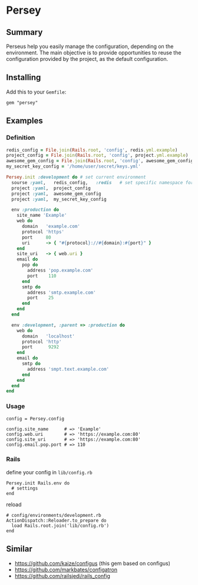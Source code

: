 # Persey

## Summary

Perseus help you easily manage the configuration, depending on the environment. 
The main objective is to provide opportunities to reuse the
configuration provided by the project, as the default configuration.

## Installing

Add this to your `Gemfile`:

    gem "persey"

## Examples

### Definition

``` ruby
redis_config = File.join(Rails.root, 'config', redis.yml.example)
project_config = File.join(Rails.root, 'config', project.yml.example)
awesome_gem_config = File.join(Rails.root, 'config', awesome_gem_config.yml)
my_secret_key_config = '/home/user/secret/keys.yml'

Persey.init :development do # set current environment
  sourse :yaml,   redis_config,   :redis   # set specific namespace for settings
  project :yaml,  project_config
  project :yaml,  awesome_gem_config
  project :yaml,  my_secret_key_config

  env :production do
    site_name 'Example'
    web do
      domain   'example.com'
      protocol 'https'
      port     80
      uri      -> { "#{protocol}://#{domain}:#{port}" }
    end
    site_uri   -> { web.uri }
    email do
      pop do
        address 'pop.example.com'
        port    110
      end
      smtp do
        address 'smtp.example.com'
        port    25
      end
    end
  end

  env :development, :parent => :production do
    web do
      domain   'localhost'
      protocol 'http'
      port      9292
    end
    email do
      smtp do
        address 'smpt.text.example.com'
      end
    end
  end
end
```

### Usage

    config = Persey.config

    config.site_name      # => 'Example'
    config.web.uri        # => 'https://example.com:80'
    config.site_uri       # => 'https://example.com:80'
    config.email.pop.port # => 110

### Rails

define your config in `lib/config.rb`

    Persey.init Rails.env do
      # settings
    end

reload

    # config/environments/development.rb
    ActionDispatch::Reloader.to_prepare do
      load Rails.root.join('lib/config.rb')
    end

## Similar

* https://github.com/kaize/configus (this gem based on configus)
* https://github.com/markbates/configatron
* https://github.com/railsjedi/rails_config
